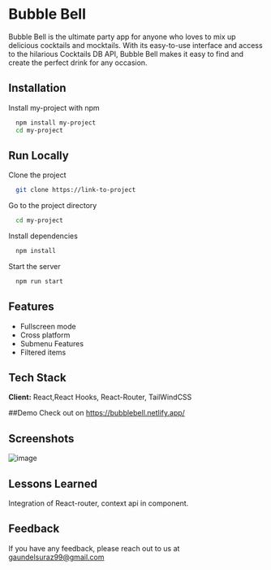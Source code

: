 

# Bubble Bell
Bubble Bell is the ultimate party app for anyone who loves to mix up delicious cocktails and mocktails. With its easy-to-use interface and access to the hilarious Cocktails DB API, Bubble Bell makes it easy to find and create the perfect drink for any occasion.

## Installation

Install my-project with npm

```bash
  npm install my-project
  cd my-project
```
    
## Run Locally

Clone the project

```bash
  git clone https://link-to-project
```

Go to the project directory

```bash
  cd my-project
```

Install dependencies

```bash
  npm install
```

Start the server

```bash
  npm run start
```


## Features

- Fullscreen mode
- Cross platform
- Submenu Features
- Filtered items


## Tech Stack

**Client:** React,React Hooks, React-Router, TailWindCSS

##Demo
Check out on https://bubblebell.netlify.app/

## Screenshots

![image](https://github.com/surazgaundel/CockTailParty/assets/58950508/34901787-325e-4028-97c2-eeba45b13311)



## Lessons Learned

Integration of React-router, context api in component.


## Feedback

If you have any feedback, please reach out to us at gaundelsuraz99@gmail.com

